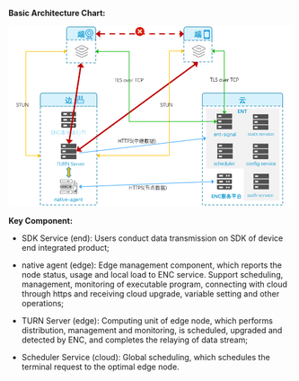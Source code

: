 **Basic Architecture Chart:**

![](../../../../image/Edge-Network-Tunnel/architecture.png)



**Key Component:**

- SDK Service (end): Users conduct data transmission on SDK of device end integrated product;

- native agent (edge): Edge management component, which reports the node status, usage and local load to ENC service. Support scheduling, management, monitoring of executable program, connecting with cloud through https and receiving cloud upgrade, variable setting and other operations;

- TURN Server (edge): Computing unit of edge node, which performs distribution, management and monitoring, is scheduled, upgraded and detected by ENC, and completes the relaying of data stream;

- Scheduler Service (cloud): Global scheduling, which schedules the terminal request to the optimal edge node.

